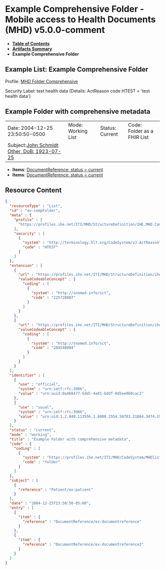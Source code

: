 # Example Comprehensive Folder - Mobile access to Health Documents (MHD) v5.0.0-comment

* [**Table of Contents**](toc.md)
* [**Artifacts Summary**](artifacts.md)
* **Example Comprehensive Folder**

## Example List: Example Comprehensive Folder

Profile: [MHD Folder Comprehensive](StructureDefinition-IHE.MHD.Comprehensive.Folder.md)

Security Label: test health data (Details: ActReason code HTEST = 'test health data')

## Example Folder with comprehensive metadata

| | | | |
| :--- | :--- | :--- | :--- |
| Date: 2004-12-25 23:50:50-0500 | Mode: Working List | Status: Current | Code: Folder as a FHIR List |
| Subject:[John Schmidt Other, DoB: 1923-07-25](Patient-ex-patient.md) | | | |

* **Items**: [DocumentReference: status = current](DocumentReference-ex-documentreference.md)
* **Items**: [DocumentReference: status = current](DocumentReference-ex-documentreference2.md)



## Resource Content

```json
{
  "resourceType" : "List",
  "id" : "ex-compFolder",
  "meta" : {
    "profile" : [
      "https://profiles.ihe.net/ITI/MHD/StructureDefinition/IHE.MHD.Comprehensive.Folder"
    ],
    "security" : [
      {
        "system" : "http://terminology.hl7.org/CodeSystem/v3-ActReason",
        "code" : "HTEST"
      }
    ]
  },
  "extension" : [
    {
      "url" : "https://profiles.ihe.net/ITI/MHD/StructureDefinition/ihe-designationType",
      "valueCodeableConcept" : {
        "coding" : [
          {
            "system" : "http://snomed.info/sct",
            "code" : "225728007"
          }
        ]
      }
    },
    {
      "url" : "https://profiles.ihe.net/ITI/MHD/StructureDefinition/ihe-designationType",
      "valueCodeableConcept" : {
        "coding" : [
          {
            "system" : "http://snomed.info/sct",
            "code" : "284548004"
          }
        ]
      }
    }
  ],
  "identifier" : [
    {
      "use" : "official",
      "system" : "urn:ietf:rfc:3986",
      "value" : "urn:uuid:0a468477-5dd1-4a81-bddf-8d5ee9b0cac3"
    },
    {
      "use" : "usual",
      "system" : "urn:ietf:rfc:3986",
      "value" : "urn:oid:1.2.840.113556.1.8000.2554.58783.21864.3474.19410.44358.58254.41281.46341"
    }
  ],
  "status" : "current",
  "mode" : "working",
  "title" : "Example Folder with comprehensive metadata",
  "code" : {
    "coding" : [
      {
        "system" : "https://profiles.ihe.net/ITI/MHD/CodeSystem/MHDlistTypes",
        "code" : "folder"
      }
    ]
  },
  "subject" : [
    {
      "reference" : "Patient/ex-patient"
    }
  ],
  "date" : "2004-12-25T23:50:50-05:00",
  "entry" : [
    {
      "item" : {
        "reference" : "DocumentReference/ex-documentreference"
      }
    },
    {
      "item" : {
        "reference" : "DocumentReference/ex-documentreference2"
      }
    }
  ]
}

```
